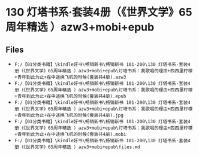 # 130 灯塔书系·套装4册（《世界文学》65周年精选 ）azw3+mobi+epub

## Files

- `F:/【01分类书籍】\kindle好书\畅销新书\畅销新书 101-200\130 灯塔书系·套装4册（《世界文学》65周年精选 ）azw3+mobi+epub\灯塔书系：我歌唱的理由+西西里柠檬+青年到此为止+在中途换飞机的时候(套装共4册).azw3`
- `F:/【01分类书籍】\kindle好书\畅销新书\畅销新书 101-200\130 灯塔书系·套装4册（《世界文学》65周年精选 ）azw3+mobi+epub\灯塔书系：我歌唱的理由+西西里柠檬+青年到此为止+在中途换飞机的时候(套装共4册).epub`
- `F:/【01分类书籍】\kindle好书\畅销新书\畅销新书 101-200\130 灯塔书系·套装4册（《世界文学》65周年精选 ）azw3+mobi+epub\灯塔书系：我歌唱的理由+西西里柠檬+青年到此为止+在中途换飞机的时候(套装共4册).jpg`
- `F:/【01分类书籍】\kindle好书\畅销新书\畅销新书 101-200\130 灯塔书系·套装4册（《世界文学》65周年精选 ）azw3+mobi+epub\灯塔书系：我歌唱的理由+西西里柠檬+青年到此为止+在中途换飞机的时候(套装共4册).mobi`
- `F:/【01分类书籍】\kindle好书\畅销新书\畅销新书 101-200\130 灯塔书系·套装4册（《世界文学》65周年精选 ）azw3+mobi+epub\files.md`
